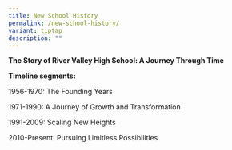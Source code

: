 ```yaml
---
title: New School History
permalink: /new-school-history/
variant: tiptap
description: ""
---
```

<p><strong>The Story of River Valley High School: A Journey Through Time</strong>
</p>
<p><strong>Timeline segments:</strong>
</p>
<p>1956-1970: The Founding Years</p>
<p>1971-1990: A Journey of Growth and Transformation</p>
<p>1991-2009: Scaling New Heights</p>
<p>2010-Present: Pursuing Limitless Possibilities</p>
<p>
<br>
</p>
<p><strong>&nbsp;</strong>
</p>